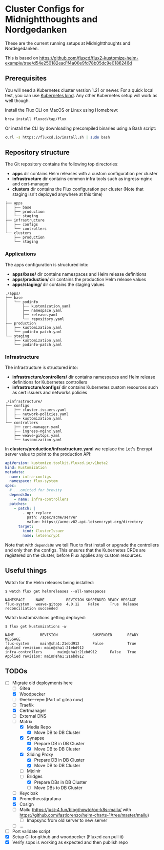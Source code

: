 # Cluster Configs for Midnightthoughts and Nordgedanken

These are the current running setups at Midnightthoughts and Nordegedanken.

This is based on <https://github.com/fluxcd/flux2-kustomize-helm-example/tree/d54e250182ead1f4a00e9fd78b05dc9e0186246d>

## Prerequisites

You will need a Kubernetes cluster version 1.21 or newer.
For a quick local test, you can use [Kubernetes kind](https://kind.sigs.k8s.io/docs/user/quick-start/).
Any other Kubernetes setup will work as well though.

Install the Flux CLI on MacOS or Linux using Homebrew:

```sh
brew install fluxcd/tap/flux
```

Or install the CLI by downloading precompiled binaries using a Bash script:

```sh
curl -s https://fluxcd.io/install.sh | sudo bash
```

## Repository structure

The Git repository contains the following top directories:

- **apps** dir contains Helm releases with a custom configuration per cluster
- **infrastructure** dir contains common infra tools such as ingress-nginx and cert-manager
- **clusters** dir contains the Flux configuration per cluster (Note that staging isn't deployed anywhere at this time)

```
├── apps
│   ├── base
│   ├── production 
│   └── staging
├── infrastructure
│   ├── configs
│   └── controllers
└── clusters
    ├── production
    └── staging
```

### Applications

The apps configuration is structured into:

- **apps/base/** dir contains namespaces and Helm release definitions
- **apps/production/** dir contains the production Helm release values
- **apps/staging/** dir contains the staging values

```
./apps/
├── base
│   └── podinfo
│       ├── kustomization.yaml
│       ├── namespace.yaml
│       ├── release.yaml
│       └── repository.yaml
├── production
│   ├── kustomization.yaml
│   └── podinfo-patch.yaml
└── staging
    ├── kustomization.yaml
    └── podinfo-patch.yaml
```

### Infrastructure

The infrastructure is structured into:

- **infrastructure/controllers/** dir contains namespaces and Helm release definitions for Kubernetes controllers
- **infrastructure/configs/** dir contains Kubernetes custom resources such as cert issuers and networks policies

```
./infrastructure/
├── configs
│   ├── cluster-issuers.yaml
│   ├── network-policies.yaml
│   └── kustomization.yaml
└── controllers
    ├── cert-manager.yaml
    ├── ingress-nginx.yaml
    ├── weave-gitops.yaml
    └── kustomization.yaml
```

In **clusters/production/infrastructure.yaml** we replace the Let's Encrypt server value to point to the production API:

```yaml
apiVersion: kustomize.toolkit.fluxcd.io/v1beta2
kind: Kustomization
metadata:
  name: infra-configs
  namespace: flux-system
spec:
  # ...omitted for brevity
  dependsOn:
    - name: infra-controllers
  patches:
    - patch: |
        - op: replace
          path: /spec/acme/server
          value: https://acme-v02.api.letsencrypt.org/directory
      target:
        kind: ClusterIssuer
        name: letsencrypt
```

Note that with `dependsOn` we tell Flux to first install or upgrade the controllers and only then the configs.
This ensures that the Kubernetes CRDs are registered on the cluster, before Flux applies any custom resources.

<!-- TODO setup bootstrap docs -->

## Useful things

Watch for the Helm releases being installed:

```console
$ watch flux get helmreleases --all-namespaces

NAMESPACE     NAME          REVISION SUSPENDED READY MESSAGE 
flux-system   weave-gitops  4.0.12    False     True  Release reconciliation succeeded
```

Watch kustomizations getting deployed:

```console
$ flux get kustomizations -w

NAME            REVISION                SUSPENDED       READY   MESSAGE                              
flux-system     main@sha1:21ebd912      False           True    Applied revision: main@sha1:21ebd912
infra-controllers       main@sha1:21ebd912      False   True    Applied revision: main@sha1:21ebd912
```

## TODOs

- [ ] Migrate old deployments here
  - [ ] Gitea
  - [x] Woodpecker
  - [ ] ~~Docker repo~~ (Part of gitea now)
  - [ ] Traefik
  - [x] Certmanager
  - [ ] External DNS
  - [ ] Matrix
    - [x] Media Repo
      - [x] Move DB to DB Cluster
    - [x] Synapse
      - [x] Prepare DB in DB Cluster
      - [x] Move DB to DB Cluster
    - [x] Sliding Proxy
      - [x] Prepare DB in DB Cluster
      - [x] Move DB to DB Cluster
    - [ ] Mjolnir
    - [ ] Bridges
      - [x] Prepare DBs in DB Cluster
      - [ ] Move DBs to DB Cluster
  - [ ] Keycloak
  - [x] Prometheus/grafana
  - [x] Cosign
  - [ ] Mailu (<https://just-4.fun/blog/howto/oc-k8s-mailu/> with <https://github.com/fastlorenzo/helm-charts-1/tree/master/mailu>)
    - [ ] Imapsync from old server to new server
  - [ ] ...
- [ ]  Port validate script
- [x] ~~Setup CI for github and woodpecker~~ (Fluxcd can pull it)
- [x] Verify sops is working as expected and then publish repo
